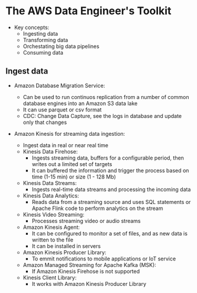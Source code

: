 # The AWS Data Engineer's Toolkit

* Key concepts:
    * Ingesting data
    * Transforming data
    * Orchestating big data pipelines
    * Consuming data

## Ingest data

* Amazon Database Migration Service:
    * Can be used to run continuos replication from a number of common database engines into an Amazon S3 data lake
    * It can use parquet or csv format
    * CDC: Change Data Capture, see the logs in database and update only that changes

* Amazon Kinesis for streaming data ingestion:
    * Ingest data in real or near real time
    * Kinesis Data Firehose:
        * Ingests streaming data, buffers for a configurable period, then writes out a limited set of targets
        * It can buffered the information and trigger the process based on time (1-15 min) or size (1 - 128 Mb)
    * Kinesis Data Streams:
        * Ingests real-time data streams and processing the incoming data
    * Kinesis Data Analytics:
        * Reads data from a streaming source and uses SQL statements or Apache Flink code to perform analytics on the stream
    * Kinesis Video Streaming:
        * Processes streaming video or audio streams
    * Amazon Kinesis Agent:
        * It can be configured to monitor a set of files, and as new data is written to the file
        * It can be installed in servers
    * Amazon Kinesis Producer Library:
        * To emmit notifications to mobile applications or IoT service
    * Amazon Managed Streaming for Apache Kafka (MSK):
        * If Amazon Kinesis Firehose is not supported
    * Kinesis Client Library:
        * It works with Amazon Kinesis Producer Library